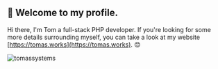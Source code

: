 ## 👋 Welcome to my profile.
Hi there, I'm Tom a full-stack PHP developer. If you're looking for some more details surrounding myself, you can take a look at my website [https://tomas.works](https://tomas.works). 😊

<p><img align="center" src="https://github-readme-streak-stats.herokuapp.com/?user=tomassystems&" alt="tomassystems" /></p>

